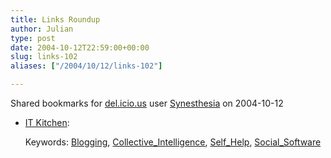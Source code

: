```yaml
---
title: Links Roundup
author: Julian
type: post
date: 2004-10-12T22:59:00+00:00
slug: links-102 
aliases: ["/2004/10/12/links-102"]

---
```

Shared bookmarks for [del.icio.us][1] user  [Synesthesia][2] on 2004-10-12

  * [IT Kitchen][3]:
   
    Keywords: [Blogging][4], [Collective_Intelligence][5], [Self_Help][6], [Social_Software][7]

 [1]: https://del.icio.us/
 [2]: https://del.icio.us/synesthesia
 [3]: https://itkitchen.info/ "https://itkitchen.info/"
 [4]: https://del.icio.us/synesthesia/Blogging
 [5]: https://del.icio.us/synesthesia/Collective_Intelligence
 [6]: https://del.icio.us/synesthesia/Self_Help
 [7]: https://del.icio.us/synesthesia/Social_Software